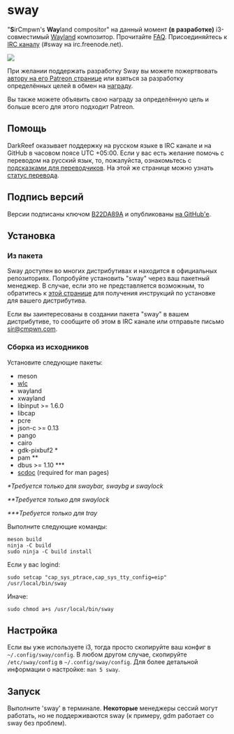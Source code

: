 # sway

"**S**irCmpwn's **Way**land compositor" на данный момент **(в разработке)**
i3-совместимый [Wayland](http://wayland.freedesktop.org/) композитор.
Прочитайте [FAQ](https://github.com/swaywm/sway/wiki). Присоединяйтесь к
[IRC каналу](http://webchat.freenode.net/?channels=sway&uio=d4) (#sway на
irc.freenode.net).

[![](https://sr.ht/ICd5.png)](https://sr.ht/ICd5.png)

При желании поддержать разработку Sway вы можете пожертвовать [автору
на его Patreon странице](https://patreon.com/sircmpwn) или взяться
за разработку определённых целей в обмен на [награду](https://github.com/swaywm/sway/issues/986).

Вы также можете объявить свою награду за определённую цель и больше всего для этого подходит Patreon.

## Помощь

DarkReef оказывает поддержку на русском языке в IRC канале и на GitHub в часовом поясе UTC +05:00.
Если у вас есть желание помочь с переводом на русский язык, то, пожалуйста, ознакомьтесь с [подсказками для переводчиков](https://github.com/swaywm/sway/issues/1318). На этой же странице можно узнать [статус перевода](https://github.com/swaywm/sway/issues/1318#issuecomment-326913020).

## Подпись версий

Версии подписаны ключом [B22DA89A](http://pgp.mit.edu/pks/lookup?op=vindex&search=0x52CB6609B22DA89A)
и опубликованы [на GitHub'е](https://github.com/swaywm/sway/releases).

## Установка

### Из пакета

Sway доступен во многих дистрибутивах и находится в официальных репозиториях. Попробуйте установить "sway" через ваш пакетный менеджер.
В случае, если это не представляется возможным, то обратитесь к [этой странице](https://github.com/swaywm/sway/wiki/Unsupported-packages)
для получения инструкций по установке для вашего дистрибутива.

Если вы заинтересованы в создании пакета "sway" в вашем дистрибутиве, то сообщите об этом в IRC
канале или отправьте письмо [sir@cmpwn.com](mailto:sir@cmpwn.com).

### Сборка из исходников

Установите следующие пакеты:

* meson
* [wlc](https://github.com/Cloudef/wlc)
* wayland
* xwayland
* libinput >= 1.6.0
* libcap
* pcre
* json-c >= 0.13
* pango
* cairo
* gdk-pixbuf2 *
* pam **
* dbus >= 1.10 ***
* [scdoc](https://git.sr.ht/~sircmpwn/scdoc) (required for man pages)

_\*Требуется только для swaybar, swaybg и swaylock_

_\*\*Требуется только для swaylock_

_\*\*\*Требуется только для tray_

Выполните следующие команды:

    meson build
    ninja -C build
    sudo ninja -C build install

Если у вас logind:

    sudo setcap "cap_sys_ptrace,cap_sys_tty_config=eip" /usr/local/bin/sway

Иначе:

    sudo chmod a+s /usr/local/bin/sway

## Настройка

Если вы уже используете i3, тогда просто скопируйте ваш конфиг в `~/.config/sway/config`.
В любом другом случае, скопируйте `/etc/sway/config` в `~/.config/sway/config`.
Для более детальной информации о настройке: `man 5 sway`.

## Запуск

Выполните 'sway' в терминале. **Некоторые** менеджеры сессий могут работать, но не поддерживаются sway (к примеру, gdm работает со sway без проблем).
